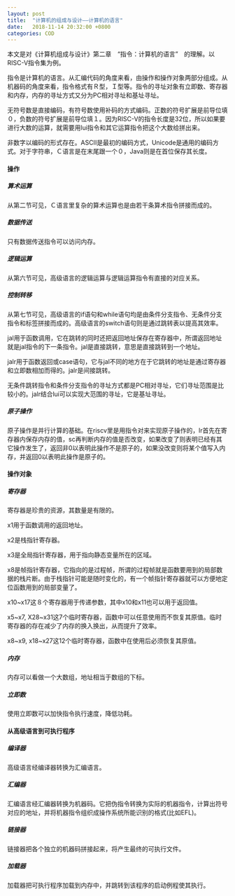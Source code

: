 ```yaml
---
layout: post
title:  "计算机的组成与设计——计算机的语言"
date:   2018-11-14 20:32:00 +0800
categories: COD
---
```


本文是对《计算机组成与设计》第二章　“指令：计算机的语言”　的理解。以RISC-V指令集为例。

指令是计算机的语言。从汇编代码的角度来看，由操作和操作对象两部分组成。从机器码的角度来看，指令格式有Ｒ型，Ｉ型等。指令的寻址对象有立即数、寄存器和内存，内存的寻址方式又分为PC相对寻址和基址寻址。

无符号数是直接编码，有符号数使用补码的方式编码。正数的符号扩展是前导位填０，负数的符号扩展是前导位填１。因为RISC-V的指令长度是32位，所以如果要进行大数的运算，就需要用lui指令和其它运算指令把这个大数给拼出来。

非数字以编码的形式存在。ASCII是最初的编码方式，Unicode是通用的编码方式。对于字符串，Ｃ语言是在末尾跟一个０，Java则是在首位保存其长度。

#### 操作

##### 算术运算

从第二节可见，Ｃ语言里复杂的算术运算也是由若干条算术指令拼接而成的。

##### 数据传送

只有数据传送指令可以访问内存。

##### 逻辑运算

从第六节可见，高级语言的逻辑运算与逻辑运算指令有直接的对应关系。

##### 控制转移

从第七节可见，高级语言的if语句和while语句均是由条件分支指令、无条件分支指令和标签拼接而成的。高级语言的switch语句则是通过跳转表以提高其效率。

jal用于函数调用，它在跳转的同时还把返回地址保存在寄存器中，所谓返回地址就是jal指令的下一条指令。jal是直接跳转，意思是直接跳转到一个地址。

jalr用于函数返回或case语句，它与jal不同的地方在于它跳转的地址是通过寄存器和立即数相加而得的。jalr是间接跳转。

无条件跳转指令和条件分支指令的寻址方式都是PC相对寻址，它们寻址范围是比较小的。jalr结合lui可以实现大范围的寻址，它是基址寻址。

##### 原子操作

原子操作是并行计算的基础。在riscv里是用指令对来实现原子操作的，lr首先在寄存器内保存内存的值，sc再判断内存的值是否改变，如果改变了则表明已经有其它操作发生了，返回非0以表明此操作不是原子的，如果没改变则将某个值写入内存，并返回0以表明此操作是原子的。

#### 操作对象

##### 寄存器

寄存器是珍贵的资源，其数量是有限的。

x1用于函数调用的返回地址。

x2是栈指针寄存器。

x3是全局指针寄存器，用于指向静态变量所在的区域。

x8是帧指针寄存器，它指向的是过程帧，所谓的过程帧就是函数要用到的局部数据的栈片断。由于栈指针可能是随时变化的，有一个帧指针寄存器就可以方便地定位函数用到的局部变量了。

x10~x17这８个寄存器用于传递参数，其中x10和x11也可以用于返回值。

x5~x7, X28~x31这7个临时寄存器，函数中可以任意使用而不恢复其原值。临时寄存器的存在减少了内存的换入换出，从而提升了效率。

x8~x9, x18~x27这12个临时寄存器，函数中在使用后必须恢复其原值。

##### 内存

内存可以看做一个大数组，地址相当于数组的下标。

##### 立即数

使用立即数可以加快指令执行速度，降低功耗。

#### 从高级语言到可执行程序

##### 编译器

高级语言经编译器转换为汇编语言。

##### 汇编器

汇编语言经汇编器转换为机器码。它把伪指令转换为实际的机器指令，计算出符号对应的地址，并将机器指令组织成操作系统所能识别的格式(比如EFL)。

##### 链接器

链接器把各个独立的机器码拼接起来，将产生最终的可执行文件。

##### 加载器

加载器把可执行程序加载到内存中，并跳转到该程序的启动例程使其执行。